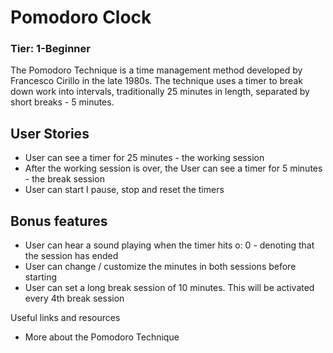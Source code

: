 # Pomodoro Clock

### Tier: 1-Beginner

The Pomodoro Technique is a time management method developed by Francesco Cirillo in the late 1980s. The technique uses a timer to break down work into intervals, traditionally 25 minutes in length, separated by short breaks - 5 minutes.


## User Stories

* User can see a timer for 25 minutes - the working session
* After the working session is over, the User can see a timer for 5 minutes - the break session
* User can start I pause, stop and reset the timers

## Bonus features

* User can hear a sound playing when the timer hits o: 0 - denoting that the session has ended
* User can change / customize the minutes in both sessions before starting
* User can set a long break session of 10 minutes. This will be activated every 4th break session

Useful links and resources

* More about the Pomodoro Technique